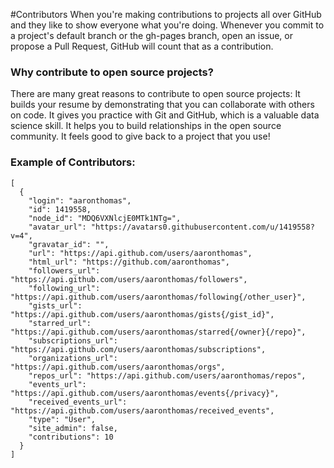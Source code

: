 #Contributors
When you're making contributions to projects all over GitHub and they like to show everyone what you're doing. Whenever you commit to a project's default branch or the gh-pages branch, open an issue, or propose a Pull Request, GitHub will count that as a contribution.

### Why contribute to open source projects?

There are many great reasons to contribute to open source projects:
    It builds your resume by demonstrating that you can collaborate with others on code.
    It gives you practice with Git and GitHub, which is a valuable data science skill.
    It helps you to build relationships in the open source community.
    It feels good to give back to a project that you use!


### Example of Contributors:
```
[
  {
    "login": "aaronthomas",
    "id": 1419558,
    "node_id": "MDQ6VXNlcjE0MTk1NTg=",
    "avatar_url": "https://avatars0.githubusercontent.com/u/1419558?v=4",
    "gravatar_id": "",
    "url": "https://api.github.com/users/aaronthomas",
    "html_url": "https://github.com/aaronthomas",
    "followers_url": "https://api.github.com/users/aaronthomas/followers",
    "following_url": "https://api.github.com/users/aaronthomas/following{/other_user}",
    "gists_url": "https://api.github.com/users/aaronthomas/gists{/gist_id}",
    "starred_url": "https://api.github.com/users/aaronthomas/starred{/owner}{/repo}",
    "subscriptions_url": "https://api.github.com/users/aaronthomas/subscriptions",
    "organizations_url": "https://api.github.com/users/aaronthomas/orgs",
    "repos_url": "https://api.github.com/users/aaronthomas/repos",
    "events_url": "https://api.github.com/users/aaronthomas/events{/privacy}",
    "received_events_url": "https://api.github.com/users/aaronthomas/received_events",
    "type": "User",
    "site_admin": false,
    "contributions": 10
  }
]

```
